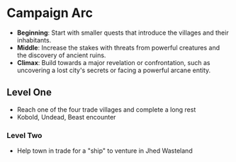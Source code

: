 # Campaign Arc

- **Beginning**: Start with smaller quests that introduce the villages and their inhabitants.
- **Middle**: Increase the stakes with threats from powerful creatures and the discovery of ancient ruins.
- **Climax**: Build towards a major revelation or confrontation, such as uncovering a lost city's secrets or facing a powerful arcane entity.

## Level One

- Reach one of the four trade villages and complete a long rest
- Kobold, Undead, Beast encounter

### Level Two

- Help town in trade for a "ship" to venture in Jhed Wasteland
